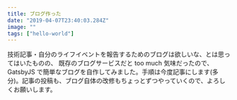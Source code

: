 ```yaml
---
title: ブログ作った
date: "2019-04-07T23:40:03.284Z"
image: ""
tags: ["hello-world"]
---
```


技術記事・自分のライフイベントを報告するためのブログは欲しいな、とは思ってはいたものの、
既存のブログサービスだと too much 気味だったので、GatsbyJS で簡単なブログを自作してみました。手順は今度記事にします(多分)。記事の投稿も、ブログ自体の改修もちょっとずつやっていくので、よろしくお願いします。
